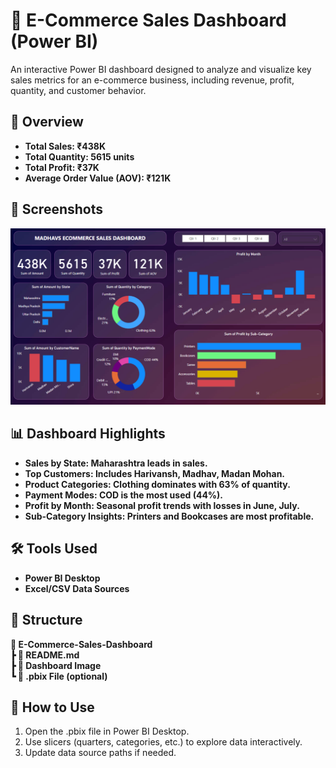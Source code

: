 # 🛒 E-Commerce Sales Dashboard (Power BI)
An interactive Power BI dashboard designed to analyze and visualize key sales metrics for an e-commerce business, including revenue, profit, quantity, and customer behavior.

## 🚀 Overview
- **Total Sales: ₹438K**
- **Total Quantity: 5615 units**
- **Total Profit: ₹37K**
- **Average Order Value (AOV): ₹121K**

## 📸 Screenshots

![Main Dashboard Preview](https://github.com/Pabitra03/Power-Bi-Project/blob/main/screenshort.png?raw=true)

## 📊 Dashboard Highlights
- **Sales by State: Maharashtra leads in sales.**
- **Top Customers: Includes Harivansh, Madhav, Madan Mohan.**
- **Product Categories: Clothing dominates with 63% of quantity.**
- **Payment Modes: COD is the most used (44%).**
- **Profit by Month: Seasonal profit trends with losses in June, July.**
- **Sub-Category Insights: Printers and Bookcases are most profitable.**

## 🛠️ Tools Used
- **Power BI Desktop**
- **Excel/CSV Data Sources**

## 📁 Structure
**📁 E-Commerce-Sales-Dashboard** </br>
**┣ 📄 README.md** </br>
**┣ 📸 Dashboard Image** </br>
**┗ 📁 .pbix File (optional)** </br>

## 📌 How to Use
1. Open the .pbix file in Power BI Desktop.
2. Use slicers (quarters, categories, etc.) to explore data interactively.
3. Update data source paths if needed.
